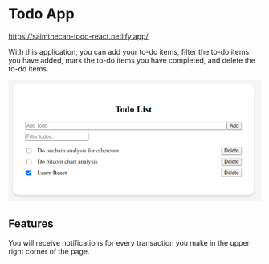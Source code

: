 # Todo App

https://saimthecan-todo-react.netlify.app/

With this application, you can add your to-do items, filter the to-do items you have added, mark the to-do items you have completed, and delete the to-do items.

![page view](./todo-list.PNG)

## Features

You will receive notifications for every transaction you make in the upper right corner of the page.
